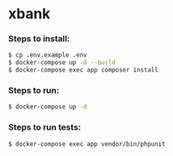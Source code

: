 # xbank

### Steps to install:

```sh
$ cp .env.example .env
$ docker-compose up -d --build
$ docker-compose exec app composer install
```

### Steps to run:
```sh
$ docker-compose up -d
```

### Steps to run tests:

```sh
$ docker-compose exec app vendor/bin/phpunit
```
